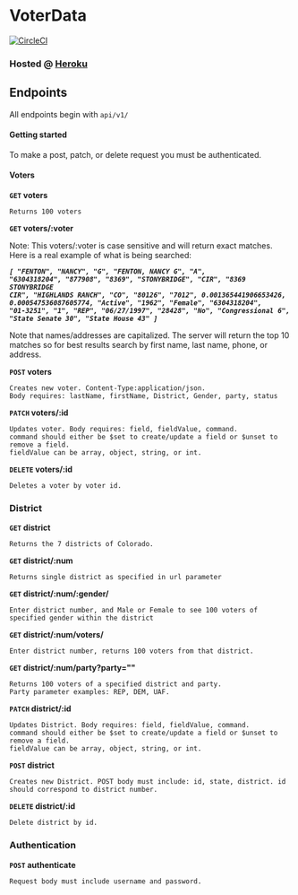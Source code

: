 # VoterData
[![CircleCI](https://circleci.com/gh/DBULL7/VoterData.svg?style=svg)](https://circleci.com/gh/DBULL7/VoterData)


### Hosted @ [Heroku](https://gentle-shelf-31018.herokuapp.com/api/v1/voters)

## Endpoints

All endpoints begin with <code>api/v1/</code>

#### Getting started

To make a post, patch, or delete request you must be authenticated.

#### Voters
**<code>GET</code> voters**

    Returns 100 voters 

**<code>GET</code> voters/:voter**

Note: This voters/:voter is case sensitive and will return exact matches.
Here is a real example of what is being searched:

 ***<code>[
  "FENTON",
  "NANCY",
  "G",
  "FENTON, NANCY G",
  "A",
  "6304318204",
  "877908",
  "8369",
  "STONYBRIDGE",
  "CIR",
  "8369 STONYBRIDGE CIR",
  "HIGHLANDS RANCH",
  "CO",
  "80126",
  "7012",
  0.001365441906653426,
  0.000547536087605774,
  "Active",
  "1962",
  "Female",
  "6304318204",
  "01-3251",
  "1",
  "REP",
  "06/27/1997",
  "28428",
  "No",
  "Congressional 6",
  "State Senate 30",
  "State House 43"
]</code>***

Note that names/addresses are capitalized. The server will return the top 10 matches so for best results search by first name, last name, phone, or address.

**<code>POST</code> voters**

    Creates new voter. Content-Type:application/json.
    Body requires: lastName, firstName, District, Gender, party, status

**<code>PATCH</code> voters/:id**

    Updates voter. Body requires: field, fieldValue, command. 
    command should either be $set to create/update a field or $unset to remove a field.
    fieldValue can be array, object, string, or int. 

**<code>DELETE</code> voters/:id**

    Deletes a voter by voter id. 

### District

**<code>GET</code> district**

    Returns the 7 districts of Colorado.

**<code>GET</code> district/:num**
    
    Returns single district as specified in url parameter

**<code>GET</code> district/:num/:gender/**

    Enter district number, and Male or Female to see 100 voters of specified gender within the district

**<code>GET</code> district/:num/voters/**

    Enter district number, returns 100 voters from that district.

**<code>GET</code> district/:num/party?party=""**
    
    Returns 100 voters of a specified district and party.
    Party parameter examples: REP, DEM, UAF.

**<code>PATCH</code> district/:id**

    Updates District. Body requires: field, fieldValue, command. 
    command should either be $set to create/update a field or $unset to remove a field.
    fieldValue can be array, object, string, or int. 

**<code>POST</code> district**

    Creates new District. POST body must include: id, state, district. id should correspond to district number. 

**<code>DELETE</code> district/:id**
    
    Delete district by id. 

### Authentication

**<code>POST</code> authenticate**

    Request body must include username and password.

